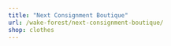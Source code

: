 ```yaml
---
title: "Next Consignment Boutique"
url: /wake-forest/next-consignment-boutique/
shop: clothes
---
```

